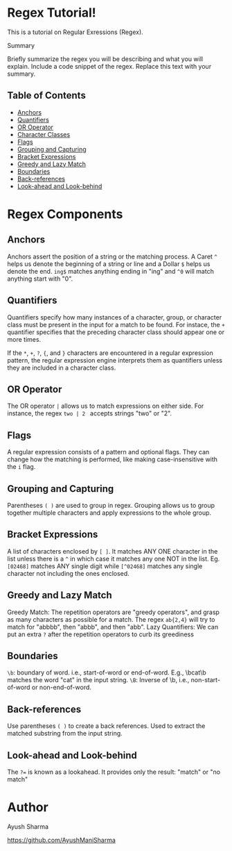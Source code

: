 # Regex Tutorial!

This is a tutorial on Regular Exressions (Regex).

Summary

Briefly summarize the regex you will be describing and what you will explain. Include a code snippet of the regex. Replace this text with your summary.
## Table of Contents

   * [Anchors](Anchors)
   * [Quantifiers]()
   * [OR Operator]()
   * [Character Classes]()
   * [Flags]()
   * [Grouping and Capturing]()
   * [Bracket Expressions]()
   * [Greedy and Lazy Match]()
   * [Boundaries]()
   * [Back-references]()
   * [Look-ahead and Look-behind]()

# Regex Components
## Anchors
Anchors assert the position of a string or the matching process. A Caret `^` helps us denote the beginning of a string or line and a Dollar `$` helps us denote the end.
`ing$` matches anything ending in "ing" and `^0` will match anything start with "0".

## Quantifiers
Quantifiers specify how many instances of a character, group, or character class must be present in the input for a match to be found. For instace, the `+` quantifier specifies that the preceding character class should appear one or more times.

If the `*`, `+`, `?`, `{`, and `}` characters are encountered in a regular expression pattern, the regular expression engine interprets them as quantifiers unless they are included in a character class.

## OR Operator
The OR operator `|` allows us to match expressions on either side. For instance, the regex `two | 2 ` accepts strings "two" or "2".

## Flags
A regular expression consists of a pattern and optional flags. They can change how the matching is performed, like making case-insensitive with the `i` flag.

## Grouping and Capturing
Parentheses `( )` are used to group in regex. Grouping allows us to group together multiple characters and apply expressions to the whole group.

## Bracket Expressions
A list of characters enclosed by `[ ]`. It matches ANY ONE character in the list unless there is a `^` in which case it matches any one NOT in the list. Eg. `[02468]` matches ANY single digit while `[^02468]` matches any single character not including the ones enclosed.

## Greedy and Lazy Match
Greedy Match: The repetition operators are "greedy operators", and grasp as many characters as possible for a match. The regex `ab{2,4}` will try to match for "abbbb", then "abbb", and then "abb".
Lazy Quantifiers: We can put an extra `?` after the repetition operators to curb its greediness

## Boundaries
`\b`: boundary of word. i.e., start-of-word or end-of-word. E.g., \bcat\b matches the word "cat" in the input string.
`\B`: Inverse of \b, i.e., non-start-of-word or non-end-of-word.

## Back-references
Use parentheses `( )` to create a back references. Used to extract the matched substring from the input string.

## Look-ahead and Look-behind
The `?=` is known as a lookahead. It provides only the result: "match" or "no match"

# Author
Ayush Sharma

https://github.com/AyushManiSharma

